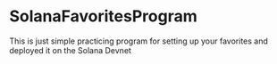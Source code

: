 # SolanaFavoritesProgram
This is just simple practicing program for setting up your favorites and deployed it on the Solana Devnet
